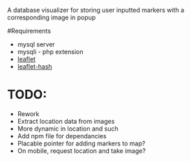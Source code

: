 A database visualizer for storing user inputted markers with a corresponding image in popup

#Requirements
* mysql server
* mysqli - php extension
* [leaflet](https://github.com/Leaflet/Leaflet)
* [leaflet-hash](https://github.com/mlevans/leaflet-hash)

# TODO:
* Rework
* Extract location data from images
* More dynamic in location and such
* Add npm file for dependancies
* Placable pointer for adding markers to map?
* On mobile, request location and take image?
